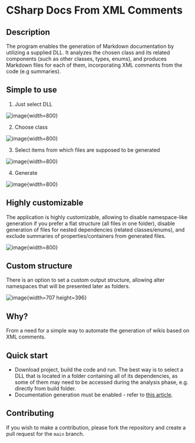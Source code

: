 #  CSharp Docs From XML Comments

## Description

The program enables the generation of Markdown documentation by utilizing a supplied DLL. It analyzes the chosen class and its related components (such as other classes, types, enums), and produces Markdown files for each of them, incorporating XML comments from the code (e.g summaries).

## Simple to use

1. Just select DLL

![image](https://gitlab.com/Phoenix510/csharp-docs-from-xml-comments/-/wikis/uploads/58966bbc650218d8bcb3a9e8511ceb37/image.png){width=800}

2. Choose class

![image](https://gitlab.com/Phoenix510/csharp-docs-from-xml-comments/-/wikis/uploads/1e5fa8454163b9a84d83ddf9e4c9f305/image.png){width=800}

3. Select items from which files are supposed to be generated

![image](https://gitlab.com/Phoenix510/csharp-docs-from-xml-comments/-/wikis/uploads/989317aa2d1310f3da52899ce1283a3b/image.png){width=800}

4. Generate 

![image](https://gitlab.com/Phoenix510/csharp-docs-from-xml-comments/-/wikis/uploads/9b78c1eb0728a6faf0142454778d33bb/image.png){width=800}

## Highly customizable

The application is highly customizable, allowing to disable namespace-like generation if you prefer a flat structure (all files in one folder), disable generation of files for nested dependencies (related classes/enums), and exclude summaries of properties/containers from generated files.

![image](https://gitlab.com/Phoenix510/csharp-docs-from-xml-comments/-/wikis/uploads/42f98fa54c0a72f3760e30295d959b27/image.png){width=800}

## Custom structure

There is an option to set a custom output structure, allowing alter namespaces that will be presented later as folders.

![image](https://gitlab.com/Phoenix510/csharp-docs-from-xml-comments/-/wikis/uploads/00a04d5192f79d2f3d05161ddb783802/image.png){width=707 height=396}

## Why?

From a need for a simple way to automate the generation of wikis based on XML comments.

## Quick start

- Download project, build the code and run. The best way  is to select a DLL that is located in a folder containing all of its dependencies, as some of them may need to be accessed during the analysis phase, e.g. directly from build folder.
- Documentation generation must be enabled - refer to [this article](https://learn.microsoft.com/en-us/visualstudio/ide/reference/generate-xml-documentation-comments?view=vs-2022).

## Contributing

If you wish to make a contribution, please fork the repository and create a pull request for the `main` branch.
